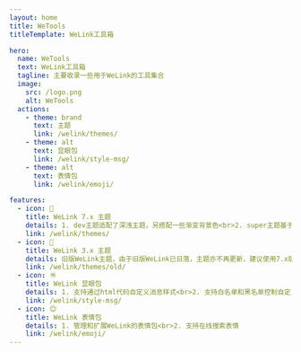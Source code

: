 ```yaml
---
layout: home
title: WeTools
titleTemplate: WeLink工具箱

hero:
  name: WeTools
  text: WeLink工具箱
  tagline: 主要收录一些用于WeLink的工具集合
  image:
    src: /logo.png
    alt: WeTools
  actions:
    - theme: brand
      text: 主题
      link: /welink/themes/
    - theme: alt
      text: 显眼包
      link: /welink/style-msg/
    - theme: alt
      text: 表情包
      link: /welink/emoji/

features:
  - icon: 🎨
    title: WeLink 7.x 主题
    details: 1. dev主题适配了深浅主题，另搭配一些渐变背景色<br>2. super主题基于dev开发，并集成多个定制化主题
    link: /welink/themes/
  - icon: 🌈
    title: WeLink 3.x 主题
    details: 旧版WeLink主题，由于旧版WeLink已日落，主题亦不再更新，建议使用7.x版本
    link: /welink/themes/old/
  - icon: 🪅
    title: WeLink 显眼包
    details: 1. 支持通过html代码自定义消息样式<br>2. 支持白名单和黑名单控制自定义消息的显示
    link: /welink/style-msg/
  - icon: 😊
    title: WeLink 表情包
    details: 1. 管理和扩展WeLink的表情包<br>2. 支持在线搜索表情
    link: /welink/emoji/
---
```


<style></style>
